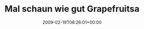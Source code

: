 ---
retweeted: false
source: <a href="http://twitter.com" rel="nofollow">Twitter Web Client</a>
entities:
  hashtags:
  - text: lasttweets
    indices:
    - '61'
    - '72'
  symbols: []
  user_mentions: []
  urls: []
display_text_range:
- '0'
- '72'
favorite_count: '0'
id_str: '1225985645'
truncated: false
retweet_count: '0'
id: '1225985645'
created_at: Thu Feb 19 08:26:01 +0000 2009
favorited: false
full_text: 'Mal schaun wie gut Grapefruitsaft und Actimel zusammengehen. #lasttweets'
lang: de
tags:
- lasttweets
- pesos:twitter
date: '2009-02-19T08:26:01+00:00'
src: https://twitter.com/bascht/status/1225985645
original_url: https://twitter.com/bascht/status/1225985645
type: twitter_tweet
text: 'Mal schaun wie gut Grapefruitsaft und Actimel zusammengehen. #lasttweets'
title: Mal schaun wie gut Grapefruitsa

---